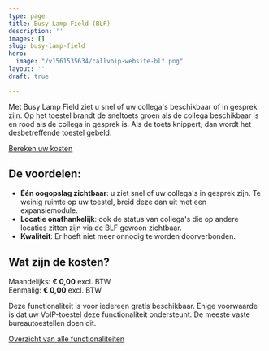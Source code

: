 ```yaml
---
type: page
title: Busy Lamp Field (BLF)
description: ''
images: []
slug: busy-lamp-field
hero:
  image: "/v1561535634/callvoip-website-blf.png"
layout: ''
draft: true

---
```

Met Busy Lamp Field ziet u snel of uw collega's beschikbaar of in gesprek zijn. Op het toestel brandt de sneltoets groen als de collega beschikbaar is en rood als de collega in gesprek is. Als de toets knippert, dan wordt het desbetreffende toestel gebeld.

<a href="/calculator/" class="button">Bereken uw kosten</a>

## De voordelen:

* **Één oogopslag zichtbaar**: u ziet snel of uw collega's in gesprek zijn. Te weinig ruimte op uw toestel, breid deze dan uit met een expansiemodule.
* **Locatie onafhankelijk**: ook de status van collega's die op andere locaties zitten zijn via de BLF gewoon zichtbaar.
* **Kwaliteit**: Er hoeft niet meer onnodig te worden doorverbonden.

## Wat zijn de kosten?

Maandelijks: **€ 0,00** excl. BTW  
Eenmalig: **€ 0,00** excl. BTW

Deze functionaliteit is voor iedereen gratis beschikbaar. Enige voorwaarde is dat uw VoIP-toestel deze functionaliteit ondersteunt. De meeste vaste bureautoestellen doen dit.

<a href="/telefonie/functionaliteiten/" class="button">Overzicht van alle functionaliteiten</a>